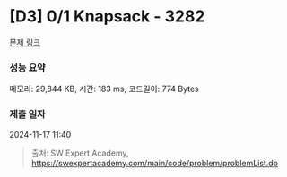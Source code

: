# [D3] 0/1 Knapsack - 3282 

[문제 링크](https://swexpertacademy.com/main/code/problem/problemDetail.do?contestProbId=AWBJAVpqrzQDFAWr) 

### 성능 요약

메모리: 29,844 KB, 시간: 183 ms, 코드길이: 774 Bytes

### 제출 일자

2024-11-17 11:40



> 출처: SW Expert Academy, https://swexpertacademy.com/main/code/problem/problemList.do